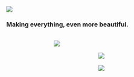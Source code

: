 <img src = "http://i.imgur.com/SUYdGzw.png?1">
<br>
<h3>Making everything, even more beautiful.</h3>

&nbsp;&nbsp;&nbsp;&nbsp;&nbsp;&nbsp;&nbsp;&nbsp;&nbsp;&nbsp;&nbsp;&nbsp;&nbsp;&nbsp;&nbsp;&nbsp;&nbsp;&nbsp;&nbsp;&nbsp;
&nbsp;&nbsp;&nbsp;&nbsp;&nbsp;&nbsp;&nbsp;&nbsp;&nbsp;&nbsp;&nbsp;&nbsp;&nbsp;&nbsp;&nbsp;&nbsp;&nbsp;&nbsp;&nbsp;&nbsp;  
&nbsp;&nbsp;&nbsp;&nbsp;&nbsp;&nbsp;&nbsp;&nbsp;&nbsp;&nbsp;&nbsp;&nbsp;&nbsp;&nbsp;&nbsp;&nbsp;&nbsp;&nbsp;&nbsp;&nbsp;&nbsp;&nbsp;&nbsp;&nbsp;&nbsp;&nbsp;&nbsp;&nbsp;&nbsp;&nbsp;&nbsp; <img src = "http://i.imgur.com/wKI9v4e.png?1">
<br>
<center><img src = "http://i.imgur.com/R4ZuFjJ.png?1"></center>
<br>
<center><img src = "http://i.imgur.com/eFZmayz.png?1"></center>